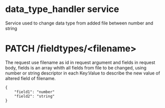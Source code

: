 # data_type_handler service
Service used to change data type from added file between number and string

# PATCH /fieldtypes/<filename\>
The request use filename as id in request argument and fields in request body, fields is an array whith all fields from file to be changed, using number or string descriptor in each Key:Value to describe the new value of altered field of filename.

```
{
    "field1": "number"
    "field2": "string"
}
```
